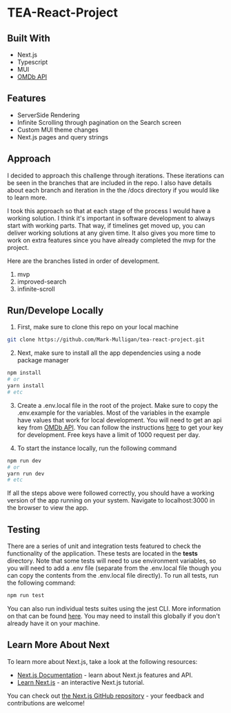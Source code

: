 # TEA-React-Project

## Built With

- Next.js
- Typescript
- MUI
- [OMDb API](https://www.omdbapi.com)

## Features

- ServerSide Rendering
- Infinite Scrolling through pagination on the Search screen
- Custom MUI theme changes
- Next.js pages and query strings

## Approach

I decided to approach this challenge through iterations. These iterations can be seen in the branches that are included in the repo. I also have details about each branch and iteration in the the /docs directory if you would like to learn more.

I took this approach so that at each stage of the process I would have a working solution. I think it's important in software development to always start with working parts. That way, if timelines get moved up, you can deliver working solutions at any given time. It also gives you more time to work on extra features since you have already completed the mvp for the project.

Here are the branches listed in order of development.

1. mvp
2. improved-search
3. infinite-scroll

## Run/Develope Locally

1. First, make sure to clone this repo on your local machine

```bash
git clone https://github.com/Mark-Mulligan/tea-react-project.git
```

2. Next, make sure to install all the app dependencies using a node package manager

```bash
npm install
# or
yarn install
# etc
```

3. Create a .env.local file in the root of the project. Make sure to copy the .env.example for the variables. Most of the variables in the example have values that work for local development. You will need to get an api key from [OMDb API](https://www.omdbapi.com). You can follow the instructions [here](https://www.omdbapi.com/apikey.aspx) to get your key for development. Free keys have a limit of 1000 request per day.

4. To start the instance locally, run the following command

```bash
npm run dev
# or
yarn run dev
# etc
```

If all the steps above were followed correctly, you should have a working version of the app running on your system. Navigate to localhost:3000 in the browser to view the app.

## Testing

There are a series of unit and integration tests featured to check the functionality of the application. These tests are located in the **tests** directory. Note that some tests will need to use environment variables, so you will need to add a .env file (separate from the .env.local file though you can copy the contents from the .env.local file directly).
To run all tests, run the following command:

```bash
npm run test
```

You can also run individual tests suites using the jest CLI. More information on that can be found [here](https://jestjs.io/docs/cli). You may need to install this globally if you don't already have it on your machine.

## Learn More About Next

To learn more about Next.js, take a look at the following resources:

- [Next.js Documentation](https://nextjs.org/docs) - learn about Next.js features and API.
- [Learn Next.js](https://nextjs.org/learn) - an interactive Next.js tutorial.

You can check out [the Next.js GitHub repository](https://github.com/vercel/next.js/) - your feedback and contributions are welcome!
